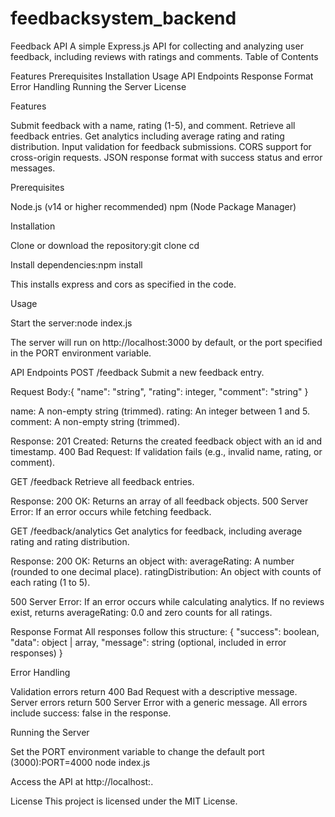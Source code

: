 # feedbacksystem_backend
Feedback API
A simple Express.js API for collecting and analyzing user feedback, including reviews with ratings and comments.
Table of Contents

Features
Prerequisites
Installation
Usage
API Endpoints
Response Format
Error Handling
Running the Server
License

Features

Submit feedback with a name, rating (1-5), and comment.
Retrieve all feedback entries.
Get analytics including average rating and rating distribution.
Input validation for feedback submissions.
CORS support for cross-origin requests.
JSON response format with success status and error messages.

Prerequisites

Node.js (v14 or higher recommended)
npm (Node Package Manager)

Installation

Clone or download the repository:git clone <repository-url>
cd <repository-directory>


Install dependencies:npm install

This installs express and cors as specified in the code.

Usage

Start the server:node index.js


The server will run on http://localhost:3000 by default, or the port specified in the PORT environment variable.

API Endpoints
POST /feedback
Submit a new feedback entry.

Request Body:{
"name": "string",
"rating": integer,
"comment": "string"
}


name: A non-empty string (trimmed).
rating: An integer between 1 and 5.
comment: A non-empty string (trimmed).


Response:
201 Created: Returns the created feedback object with an id and timestamp.
400 Bad Request: If validation fails (e.g., invalid name, rating, or comment).



GET /feedback
Retrieve all feedback entries.

Response:
200 OK: Returns an array of all feedback objects.
500 Server Error: If an error occurs while fetching feedback.



GET /feedback/analytics
Get analytics for feedback, including average rating and rating distribution.

Response:
200 OK: Returns an object with:
averageRating: A number (rounded to one decimal place).
ratingDistribution: An object with counts of each rating (1 to 5).


500 Server Error: If an error occurs while calculating analytics.
If no reviews exist, returns averageRating: 0.0 and zero counts for all ratings.



Response Format
All responses follow this structure:
{
"success": boolean,
"data": object | array,
"message": string (optional, included in error responses)
}

Error Handling

Validation errors return 400 Bad Request with a descriptive message.
Server errors return 500 Server Error with a generic message.
All errors include success: false in the response.

Running the Server

Set the PORT environment variable to change the default port (3000):PORT=4000 node index.js


Access the API at http://localhost:<port>.

License
This project is licensed under the MIT License.